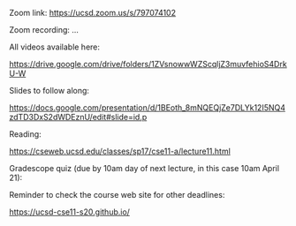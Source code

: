 Zoom link: https://ucsd.zoom.us/s/797074102

Zoom recording: ...

All videos available here:

https://drive.google.com/drive/folders/1ZVsnowwWZScqljZ3muvfehioS4DrkU-W

Slides to follow along:

https://docs.google.com/presentation/d/1BEoth_8mNQEQjZe7DLYk12I5NQ4zdTD3DxS2dWDEznU/edit#slide=id.p

Reading:

https://cseweb.ucsd.edu/classes/sp17/cse11-a/lecture11.html

Gradescope quiz (due by 10am day of next lecture, in this case 10am April 21):



Reminder to check the course web site for other deadlines:

https://ucsd-cse11-s20.github.io/

